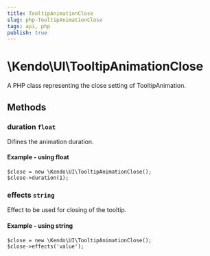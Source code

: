 ```yaml
---
title: TooltipAnimationClose
slug: php-TooltipAnimationClose
tags: api, php
publish: true
---
```


# \Kendo\UI\TooltipAnimationClose

A PHP class representing the close setting of TooltipAnimation.


## Methods

### duration `float`

Difines the animation duration.


#### Example - using float
    $close = new \Kendo\UI\TooltipAnimationClose();
    $close->duration(1);

### effects `string`

Effect to be used for closing of the tooltip.


#### Example - using string
    $close = new \Kendo\UI\TooltipAnimationClose();
    $close->effects('value');

